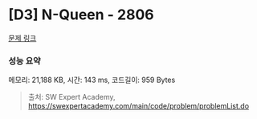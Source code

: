 # [D3] N-Queen - 2806 

[문제 링크](https://swexpertacademy.com/main/code/problem/problemDetail.do?contestProbId=AV7GKs06AU0DFAXB) 

### 성능 요약

메모리: 21,188 KB, 시간: 143 ms, 코드길이: 959 Bytes



> 출처: SW Expert Academy, https://swexpertacademy.com/main/code/problem/problemList.do
